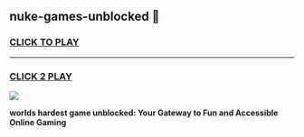 
## nuke-games-unblocked 👋
<h3>
<a href="https://premium.freeplayer.one?title=nuke-games-unblocked&ref=14F">CLICK TO PLAY</a></h3>
<hr>

<h3>
<a href="https://premium.freeplayer.one?title=nuke-games-unblocked&ref=14F">CLICK 2 PLAY</a>
  
</h3>

<a href="https://premium.freeplayer.one?title=nuke-games-unblocked&ref=12F/"><img src="https://clearcache.store/games.png"></a>


**worlds hardest game unblocked: Your Gateway to Fun and Accessible Online Gaming**
